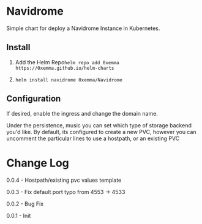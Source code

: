 # Navidrome

Simple chart for deploy a Navidrome Instance in Kubernetes.

## Install

1) Add the Helm Repo`helm repo add 0xemma https://0xemma.github.io/helm-charts`

2) `helm install navidrome 0xemma/Navidrome`

## Configuration

If desired, enable the ingress and change the domain name.

Under the persistence, music you can set which type of storage backend you'd like.
By default, its configured to create a new PVC, however you can uncomment the particular lines to use a hostpath, or an existing PVC

# Change Log

0.0.4 - Hostpath/existing pvc values template

0.0.3 - Fix default port typo from 4553 -> 4533

0.0.2 - Bug Fix

0.0.1 - Init